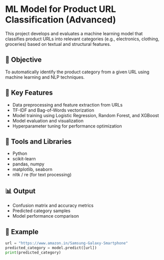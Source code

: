 # ML Model for Product URL Classification (Advanced)

This project develops and evaluates a machine learning model that classifies product URLs into relevant categories (e.g., electronics, clothing, groceries) based on textual and structural features.

## 🚀 Objective
To automatically identify the product category from a given URL using machine learning and NLP techniques.

## 🧠 Key Features
- Data preprocessing and feature extraction from URLs
- TF-IDF and Bag-of-Words vectorization
- Model training using Logistic Regression, Random Forest, and XGBoost
- Model evaluation and visualization
- Hyperparameter tuning for performance optimization

## 🧰 Tools and Libraries
- Python
- scikit-learn
- pandas, numpy
- matplotlib, seaborn
- nltk / re (for text processing)

## 📊 Output
- Confusion matrix and accuracy metrics
- Predicted category samples
- Model performance comparison

## 📖 Example
```python
url = "https://www.amazon.in/Samsung-Galaxy-Smartphone"
predicted_category = model.predict([url])
print(predicted_category)
